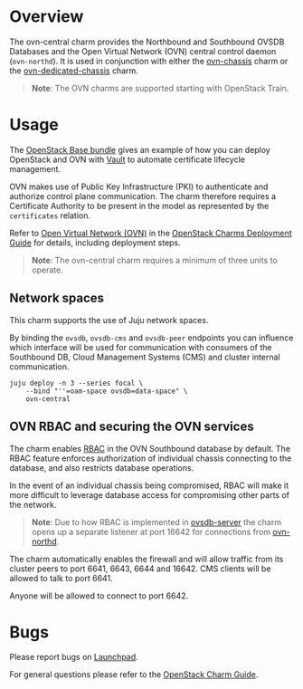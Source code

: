 # Overview

The ovn-central charm provides the Northbound and Southbound OVSDB Databases
and the Open Virtual Network (OVN) central control daemon (`ovn-northd`). It is
used in conjunction with either the [ovn-chassis][ovn-chassis-charm] charm or
the [ovn-dedicated-chassis][ovn-dedicated-chassis-charm] charm.

> **Note**: The OVN charms are supported starting with OpenStack Train.

# Usage

The [OpenStack Base bundle][openstack-base-bundle] gives an example of how you
can deploy OpenStack and OVN with [Vault][vault-charm] to automate certificate
lifecycle management.

OVN makes use of Public Key Infrastructure (PKI) to authenticate and authorize
control plane communication. The charm therefore requires a Certificate
Authority to be present in the model as represented by the `certificates`
relation.

Refer to [Open Virtual Network (OVN)][cdg-ovn] in the [OpenStack Charms
Deployment Guide][cdg] for details, including deployment steps.

> **Note**: The ovn-central charm requires a minimum of three units to operate.

## Network spaces

This charm supports the use of Juju network spaces.

By binding the `ovsdb`, `ovsdb-cms` and `ovsdb-peer` endpoints you can
influence which interface will be used for communication with consumers of the
Southbound DB, Cloud Management Systems (CMS) and cluster internal
communication.

    juju deploy -n 3 --series focal \
        --bind "''=oam-space ovsdb=data-space" \
        ovn-central

## OVN RBAC and securing the OVN services

The charm enables [RBAC][ovn-rbac] in the OVN Southbound database by default.
The RBAC feature enforces authorization of individual chassis connecting to the
database, and also restricts database operations.

In the event of an individual chassis being compromised, RBAC will make it more
difficult to leverage database access for compromising other parts of the
network.

> **Note**: Due to how RBAC is implemented in [ovsdb-server][ovsdb-server]
  the charm opens up a separate listener at port 16642 for connections from
  [ovn-northd][ovn-northd].

The charm automatically enables the firewall and will allow traffic from its
cluster peers to port 6641, 6643, 6644 and 16642. CMS clients will be allowed
to talk to port 6641.

Anyone will be allowed to connect to port 6642.

# Bugs

Please report bugs on [Launchpad][lp-ovn-central].

For general questions please refer to the [OpenStack Charm Guide][cg].

<!-- LINKS -->

[cg]: https://docs.openstack.org/charm-guide/latest/
[cdg]: https://docs.openstack.org/project-deploy-guide/charm-deployment-guide/latest/
[cdg-ovn]: https://docs.openstack.org/project-deploy-guide/charm-deployment-guide/latest/app-ovn.html
[ovn-rbac]: https://github.com/ovn-org/ovn/blob/master/Documentation/topics/role-based-access-control.rst
[ovsdb-server]: https://github.com/openvswitch/ovs/blob/master/Documentation/ref/ovsdb-server.7.rst#413-transact
[ovn-northd]: https://manpages.ubuntu.com/manpages/eoan/en/man8/ovn-northd.8.html
[lp-ovn-central]: https://bugs.launchpad.net/charm-ovn-central/+filebug
[openstack-base-bundle]: https://github.com/openstack-charmers/openstack-bundles/blob/master/development/openstack-base-bionic-ussuri-ovn/bundle.yaml
[vault-charm]: https://jaas.ai/vault
[ovn-chassis-charm]: https://jaas.ai/ovn-chassis
[ovn-dedicated-chassis-charm]: https://jaas.ai/ovn-dedicated-chassis
